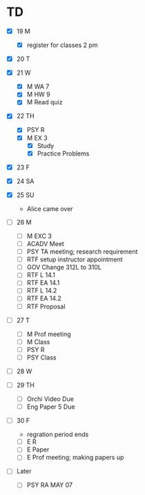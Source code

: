 # TD

- [x] 19 M
  - [x] register for classes 2 pm

- [x] 20 T 

- [x] 21 W 
  - [x] M WA 7 
  - [x] M HW 9 
  - [x] M Read quiz 

- [x] 22 TH 
  - [x] PSY R 
  - [x] M EX 3
    - [x] Study
	- [x] Practice Problems

- [x] 23 F

- [x] 24 SA

- [x] 25 SU
  - Alice came over

- [ ] 26 M
  - [ ] M EXC 3
  - [ ] ACADV Meet
  - [ ] PSY TA meeting; research requirement
  - [ ] RTF setup instructor appointment
  - [ ] GOV Change 312L to 310L
  - [ ] RTF L  14.1
  - [ ] RTF EA 14.1
  - [ ] RTF L  14.2
  - [ ] RTF EA 14.2
  - [ ] RTF Proposal

- [ ] 27 T
  - [ ] M Prof meeting
  - [ ] M Class
  - [ ] PSY R
  - [ ] PSY Class 

- [ ] 28 W 

- [ ] 29 TH 
  - [ ] Orchi Video Due
  - [ ] Eng Paper 5 Due

- [ ] 30 F
  - regration period ends
  - [ ] E R 
  - [ ] E Paper
  - [ ] E Prof meeting; making papers up

- [ ] Later
  - [ ] PSY RA MAY 07
